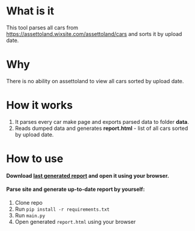 # What is it

This tool parses all cars from https://assettoland.wixsite.com/assettoland/cars and sorts it by upload date.

# Why

There is no ability on assettoland to view all cars sorted by upload date.

# How it works

1) It parses every car make page and exports parsed data to folder **data**.
2) Reads dumped data and generates **report.html** - list of all cars sorted by upload date.

# How to use

#### Download [last generated report](/report.html) and open it using your browser.

#### Parse site and generate up-to-date report by yourself:

1) Clone repo
1) Run `pip install -r requirements.txt`
1) Run `main.py`
1) Open generated `report.html` using your browser
